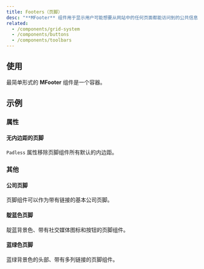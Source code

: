 ```yaml
---
title: Footers（页脚）
desc: "**MFooter** 组件用于显示用户可能想要从网站中的任何页面都能访问到的公共信息。"
related:
  - /components/grid-system
  - /components/buttons
  - /components/toolbars
---
```


## 使用

最简单形式的 **MFooter** 组件是一个容器。

<masa-example file="Examples.components.footers.Usage"></masa-example>

## 示例

### 属性

#### 无内边距的页脚

`Padless` 属性移除页脚组件所有默认的内边距。

<masa-example file="Examples.components.footers.Padless"></masa-example>

### 其他

#### 公司页脚

页脚组件可以作为带有链接的基本公司页脚。

<masa-example file="Examples.components.footers.Company"></masa-example>

#### 靛蓝色页脚

靛蓝背景色、带有社交媒体图标和按钮的页脚组件。

<masa-example file="Examples.components.footers.Indigo"></masa-example>

#### 蓝绿色页脚

蓝绿背景色的头部、带有多列链接的页脚组件。

<masa-example file="Examples.components.footers.Teal"></masa-example>
